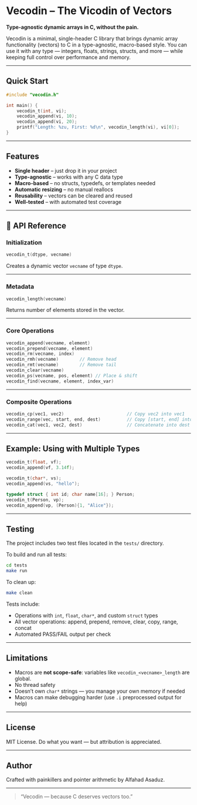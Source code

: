 # Vecodin – The Vicodin of Vectors
**Type-agnostic dynamic arrays in C, without the pain.**

Vecodin is a minimal, single-header C library that brings dynamic array functionality (vectors) to C in a type-agnostic, macro-based style. You can use it with any type — integers, floats, strings, structs, and more — while keeping full control over performance and memory.

---

## Quick Start

```c
#include "vecodin.h"

int main() {
    vecodin_t(int, vi);
    vecodin_append(vi, 10);
    vecodin_append(vi, 20);
    printf("Length: %zu, First: %d\n", vecodin_length(vi), vi[0]);
}
```

---

## Features

- **Single header** – just drop it in your project
- **Type-agnostic** – works with any C data type
- **Macro-based** – no structs, typedefs, or templates needed
- **Automatic resizing** – no manual reallocs
- **Reusability** – vectors can be cleared and reused
- **Well-tested** – with automated test coverage

---

## 🔧 API Reference

### Initialization
```c
vecodin_t(dtype, vecname)
```
Creates a dynamic vector `vecname` of type `dtype`.

---

### Metadata
```c
vecodin_length(vecname)
```
Returns number of elements stored in the vector.

---

### Core Operations

```c
vecodin_append(vecname, element)
vecodin_prepend(vecname, element)
vecodin_rm(vecname, index)
vecodin_rmh(vecname)        // Remove head
vecodin_rmt(vecname)        // Remove tail
vecodin_clear(vecname)
vecodin_ps(vecname, pos, element) // Place & shift
vecodin_find(vecname, element, index_var)
```

---

### Composite Operations

```c
vecodin_cp(vec1, vec2)                        // Copy vec2 into vec1
vecodin_range(vec, start, end, dest)          // Copy [start, end] into dest
vecodin_cat(vec1, vec2, dest)                 // Concatenate into dest
```

---

## Example: Using with Multiple Types

```c
vecodin_t(float, vf);
vecodin_append(vf, 3.14f);

vecodin_t(char*, vs);
vecodin_append(vs, "hello");

typedef struct { int id; char name[16]; } Person;
vecodin_t(Person, vp);
vecodin_append(vp, (Person){1, "Alice"});
```

---

## Testing

The project includes two test files located in the `tests/` directory.

To build and run all tests:

```bash
cd tests
make run
```

To clean up:

```bash
make clean
```

Tests include:
- Operations with `int`, `float`, `char*`, and custom `struct` types
- All vector operations: append, prepend, remove, clear, copy, range, concat
- Automated PASS/FAIL output per check

---

## Limitations

- Macros are **not scope-safe**: variables like `vecodin_<vecname>_length` are global.
- No thread safety
- Doesn’t own `char*` strings — you manage your own memory if needed
- Macros can make debugging harder (use `.i` preprocessed output for help)

---

## License

MIT License. Do what you want — but attribution is appreciated.

---

## Author

Crafted with painkillers and pointer arithmetic by Alfahad Asaduz.

---

> “Vecodin — because C deserves vectors too.”
